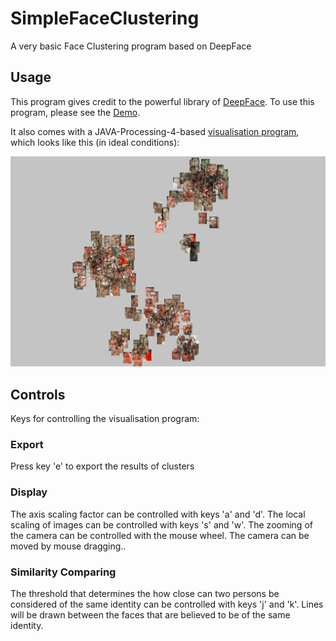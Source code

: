# SimpleFaceClustering
A very basic Face Clustering program based on DeepFace

## Usage

This program gives credit to the powerful library of [DeepFace](https://github.com/serengil/deepface).
To use this program, please see the [Demo](demo.ipynb).

It also comes with a JAVA-Processing-4-based [visualisation program](viz/viz.pde), which looks like this (in ideal conditions):

![VisualisedFaceClusters](img_demo/sample.png)

## Controls

Keys for controlling the visualisation program:

### Export
Press key 'e' to export the results of clusters

### Display
The axis scaling factor can be controlled with keys 'a' and 'd'.
The local scaling of images can be controlled with keys 's' and 'w'.
The zooming of the camera can be controlled with the mouse wheel.
The camera can be moved by mouse dragging..

### Similarity Comparing
The threshold that determines the how close can two persons be considered of the same identity can be controlled with keys 'j' and 'k'. Lines will be drawn between the faces that are believed to be of the same identity.